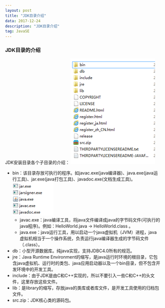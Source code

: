 ```yaml
---
layout: post
title: "JDK目录介绍"
data: 2017-12-24
description: "JDK目录介绍"
tag: JavaSE
---
```


### JDK目录的介绍 ###
JDK安装目录各个子目录的介绍：
![JDK目录][1]
 - bin：该目录存放可执行的程序。如javac.exe(java编译器)、java.exe(java运行工具)、jar.exe(java打包工具)、javadoc.exe(文档生成工具)。![bin目录子目录][2]
    - javac.exe：java编译工具，将java文件编译成java的字节码文件(可执行的java程序)。例如：HelloWorld.java -> HelloWorld.class 。
    - java.exe：java运行工具，用以启动一个java虚拟机（JVM）进程，java虚拟机相当于一个操作系统，负责运行java编译器生成的字节码文件（.class）。
 - db：小型开源数据库。纯java实现，支持JDBC4.0所有的规范。
 - jre：Java Runtime Environment的缩写，是java运行时环境的根目录，它包含java虚拟机、运行时的类包、java应用启动器以及一个bin目录，但不包含开发环境中的开发工具。
 - include：由于JDK是由C和C++实现的，所以不要引入一些C和C++的头文件，这里存放这些文件。
 - lib：是library的缩写，存放java的类库或者库文件，是开发工具使用的归档包文件。
 - src.zip：JDK核心类的源码包。


 
  [2]: /images/posts/JavaSE2/result1.png
  [1]: /images/posts/JavaSE2/result2.png
